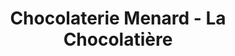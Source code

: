 ---
title: "Chocolaterie Menard - La Chocolatière"
url: /saint-avertin/chocolaterie-menard-la-chocolatiere/
shop: Süßwaren
---